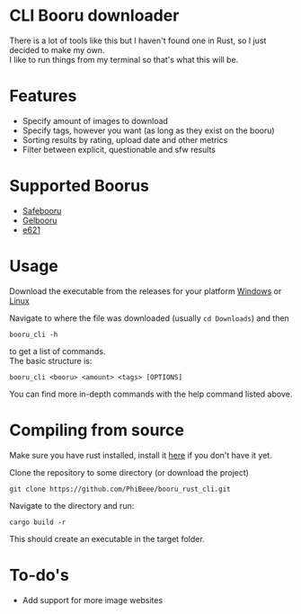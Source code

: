 # CLI Booru downloader

There is a lot of tools like this but I haven't found one in Rust, so I just decided to make my own.  
I like to run things from my terminal so that's what this will be.  
# Features
- Specify amount of images to download
- Specify tags, however you want (as long as they exist on the booru)
- Sorting results by rating, upload date and other metrics
- Filter between explicit, questionable and sfw results
# Supported Boorus
- [Safebooru](https://safebooru.org)
- [Gelbooru](https://gelbooru.com)
- [e621](https://e621.net)
# Usage
Download the executable from the releases for your platform [Windows](https://github.com/PhiBeee/booru_rust_cli/releases/download/1.0/booru_cli.exe) or [Linux](https://github.com/PhiBeee/booru_rust_cli/releases/download/1.0/booru_cli)  

Navigate to where the file was downloaded (usually `cd Downloads`) and then
```
booru_cli -h
```
to get a list of commands.  
The basic structure is:
```
booru_cli <booru> <amount> <tags> [OPTIONS]
```
You can find more in-depth commands with the help command listed above.

# Compiling from source

Make sure you have rust installed, install it [here](https://www.rust-lang.org/tools/install) if you don't have it yet.  
  
Clone the repository to some directory (or download the project)  
```
git clone https://github.com/PhiBeee/booru_rust_cli.git
```  
  
Navigate to the directory and run:  
```
cargo build -r
```  
This should create an executable in the target folder.
# To-do's
- Add support for more image websites
